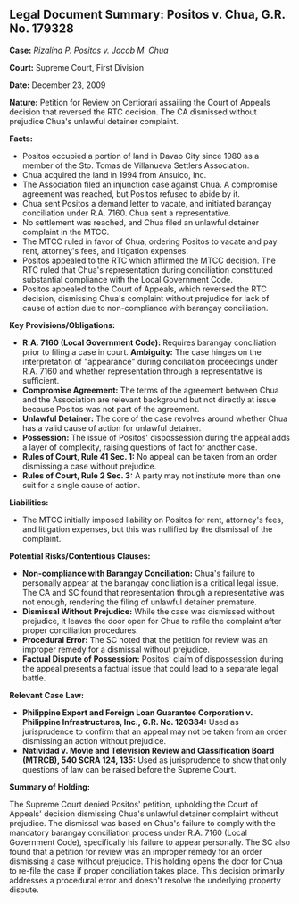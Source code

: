 ## Legal Document Summary: Positos v. Chua, G.R. No. 179328

**Case:** *Rizalina P. Positos v. Jacob M. Chua*

**Court:** Supreme Court, First Division

**Date:** December 23, 2009

**Nature:** Petition for Review on Certiorari assailing the Court of Appeals decision that reversed the RTC decision. The CA dismissed without prejudice Chua's unlawful detainer complaint.

**Facts:**

*   Positos occupied a portion of land in Davao City since 1980 as a member of the Sto. Tomas de Villanueva Settlers Association.
*   Chua acquired the land in 1994 from Ansuico, Inc.
*   The Association filed an injunction case against Chua. A compromise agreement was reached, but Positos refused to abide by it.
*   Chua sent Positos a demand letter to vacate, and initiated barangay conciliation under R.A. 7160. Chua sent a representative.
*   No settlement was reached, and Chua filed an unlawful detainer complaint in the MTCC.
*   The MTCC ruled in favor of Chua, ordering Positos to vacate and pay rent, attorney's fees, and litigation expenses.
*   Positos appealed to the RTC which affirmed the MTCC decision. The RTC ruled that Chua's representation during conciliation constituted substantial compliance with the Local Government Code.
*   Positos appealed to the Court of Appeals, which reversed the RTC decision, dismissing Chua's complaint without prejudice for lack of cause of action due to non-compliance with barangay conciliation.

**Key Provisions/Obligations:**

*   **R.A. 7160 (Local Government Code):** Requires barangay conciliation prior to filing a case in court. **Ambiguity:** The case hinges on the interpretation of "appearance" during conciliation proceedings under R.A. 7160 and whether representation through a representative is sufficient.
*   **Compromise Agreement:** The terms of the agreement between Chua and the Association are relevant background but not directly at issue because Positos was not part of the agreement.
*   **Unlawful Detainer:** The core of the case revolves around whether Chua has a valid cause of action for unlawful detainer.
*   **Possession:** The issue of Positos' dispossession during the appeal adds a layer of complexity, raising questions of fact for another case.
*   **Rules of Court, Rule 41 Sec. 1:** No appeal can be taken from an order dismissing a case without prejudice.
*   **Rules of Court, Rule 2 Sec. 3:** A party may not institute more than one suit for a single cause of action.

**Liabilities:**

*   The MTCC initially imposed liability on Positos for rent, attorney's fees, and litigation expenses, but this was nullified by the dismissal of the complaint.

**Potential Risks/Contentious Clauses:**

*   **Non-compliance with Barangay Conciliation:** Chua's failure to personally appear at the barangay conciliation is a critical legal issue. The CA and SC found that representation through a representative was not enough, rendering the filing of unlawful detainer premature.
*   **Dismissal Without Prejudice:** While the case was dismissed without prejudice, it leaves the door open for Chua to refile the complaint after proper conciliation procedures.
*   **Procedural Error:** The SC noted that the petition for review was an improper remedy for a dismissal without prejudice.
*   **Factual Dispute of Possession:** Positos' claim of dispossession during the appeal presents a factual issue that could lead to a separate legal battle.

**Relevant Case Law:**

*   **Philippine Export and Foreign Loan Guarantee Corporation v. Philippine Infrastructures, Inc., G.R. No. 120384:** Used as jurisprudence to confirm that an appeal may not be taken from an order dismissing an action without prejudice.
*   **Natividad v. Movie and Television Review and Classification Board (MTRCB), 540 SCRA 124, 135:** Used as jurisprudence to show that only questions of law can be raised before the Supreme Court.

**Summary of Holding:**

The Supreme Court denied Positos' petition, upholding the Court of Appeals' decision dismissing Chua's unlawful detainer complaint without prejudice. The dismissal was based on Chua's failure to comply with the mandatory barangay conciliation process under R.A. 7160 (Local Government Code), specifically his failure to appear personally. The SC also found that a petition for review was an improper remedy for an order dismissing a case without prejudice. This holding opens the door for Chua to re-file the case if proper conciliation takes place. This decision primarily addresses a procedural error and doesn't resolve the underlying property dispute.
